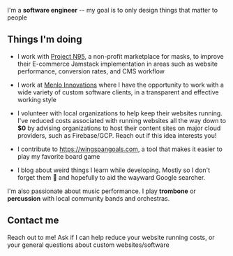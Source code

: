 I'm a **software engineer** -- my goal is to only design things
that matter to people

## Things I'm doing

- I work with [Project N95](https://projectn95.org), a non-profit marketplace for masks,
  to improve their E-commerce Jamstack implementation in areas such as website performance,
  conversion rates, and CMS workflow

- I work at [Menlo Innovations](https://menloinnovations.com) where I have the
  opportunity to work with a wide variety of custom software clients, in a
  transparent and effective working style

- I volunteer with local organizations to help keep their websites running.
  I've reduced costs associated with running websites all the way down to **$0** by
  advising organizations to host their content sites on major cloud providers, such as
  Firebase/GCP. Reach out if this idea interests you!

- I contribute to https://wingspangoals.com, a tool that makes it easier to play
  my favorite board game

- I blog about weird things I learn while developing. Mostly so I don't forget them 🙂
  and hopefully to aid the wayward Google searcher.

I'm also passionate about music performance. I play **trombone** or **percussion**
with local community bands and orchestras.

## Contact me

Reach out to me! Ask if I can help reduce your website running costs,
or your general questions about custom websites/software
